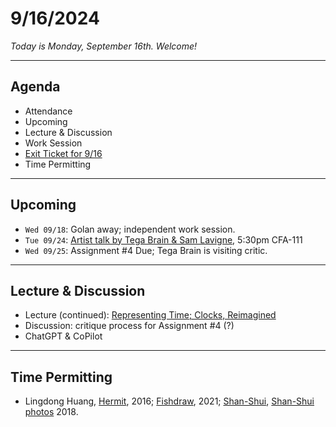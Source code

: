 # 9/16/2024

*Today is Monday, September 16th. Welcome!*

---
## Agenda

* Attendance
* Upcoming
* Lecture & Discussion
* Work Session
* [Exit Ticket for 9/16](https://forms.gle/gp1jYTzw4ZEMK1599)
* Time Permitting

---
## Upcoming

* `Wed 09/18`: Golan away; independent work session.
* `Tue 09/24`: [Artist talk by Tega Brain & Sam Lavigne](https://studioforcreativeinquiry.org/events/brain-lavigne), 5:30pm CFA-111
* `Wed 09/25`: Assignment #4 Due; Tega Brain is visiting critic.

---

## Lecture & Discussion

* Lecture (continued): [Representing Time; Clocks, Reimagined](https://github.com/golanlevin/lectures/tree/master/lecture_clock)
* Discussion: critique process for Assignment #4 (?)
* ChatGPT & CoPilot

---

## Time Permitting

* Lingdong Huang, [Hermit](https://www.youtube.com/watch?v=mPYeTJd8klQ), 2016; [Fishdraw](https://fishdraw.glitch.me/), 2021; [Shan-Shui](http://shan-shui-inf.lingdong.works/), [Shan-Shui photos](https://flickr.com/photos/creativeinquiry/albums/72157673905317117/) 2018.